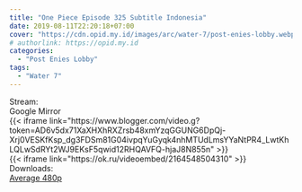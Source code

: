 ```yaml
---
title: "One Piece Episode 325 Subtitle Indonesia"
date: 2019-08-11T22:20:18+07:00
cover: "https://cdn.opid.my.id/images/arc/water-7/post-enies-lobby.webp" # Optional, cover
# authorlink: https://opid.my.id
categories:
  - "Post Enies Lobby"
tags:
  - "Water 7"
---
```

<div class="ui menu violet borderless inverted">
  <div class="header item active">
        Stream:
    </div>
  <a class="active item" data-tab="google">
    <i class="google drive icon"></i> Google
  </a>
  <a class="item nounderline" data-tab="mirror">
    <i class="odnoklassniki icon"></i> Mirror
  </a>
</div>
<div class="ui bottom attached tab segment active" style="border:0 !important;" data-tab="google">
 {{< iframe link="https://www.blogger.com/video.g?token=AD6v5dx71XaXHXhRXZrsb48xmYzqGGUNG6DpQj-Xrj0VESKfKsp_dg3FDSm81G04ivpqYuGyqk4nhMTUdLmsYYaNtPR4_LwtKhLQLwSdRYt2WJ9EKsF5qwid12RHQAVFQ-hjaJ8N855n" >}}
</div>
<div class="ui bottom attached tab segment" style="border:0 !important;" data-tab="mirror">
{{< iframe link="https://ok.ru/videoembed/2164548504310" >}}
</div>
<div class="ui menu violet borderless inverted">
  <div class="header item active">
        Downloads:
    </div>
  <a class="item nounderline" href="https://ouo.io/GBSDpL" target="_blank" rel="dofollow"><i class="google drive icon"></i>
    Average 480p</a>
</div>